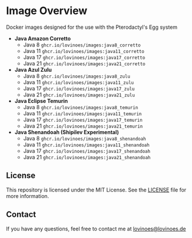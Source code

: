 # Image Overview
Docker images designed for the use with the Pterodactyl's Egg system

- **Java Amazon Corretto**
  - Java 8 `ghcr.io/lovinoes/images:java8_corretto`
  - Java 11 `ghcr.io/lovinoes/images:java11_corretto`
  - Java 17 `ghcr.io/lovinoes/images:java17_corretto`
  - Java 21 `ghcr.io/lovinoes/images:java21_corretto`
- **Java Azul Zulu**
  - Java 8 `ghcr.io/lovinoes/images:java8_zulu`
  - Java 11 `ghcr.io/lovinoes/images:java11_zulu`
  - Java 17 `ghcr.io/lovinoes/images:java17_zulu`
  - Java 21 `ghcr.io/lovinoes/images:java21_zulu`
- **Java Eclipse Temurin**
  - Java 8 `ghcr.io/lovinoes/images:java8_temurin`
  - Java 11 `ghcr.io/lovinoes/images:java11_temurin`
  - Java 17 `ghcr.io/lovinoes/images:java17_temurin`
  - Java 21 `ghcr.io/lovinoes/images:java21_temurin`
- **Java Shenandoah (Shipilev Experimental)**
  - Java 8 `ghcr.io/lovinoes/images:java8_shenandoah`
  - Java 11 `ghcr.io/lovinoes/images:java11_shenandoah`
  - Java 17 `ghcr.io/lovinoes/images:java17_shenandoah`
  - Java 21 `ghcr.io/lovinoes/images:java21_shenandoah`

## License
This repository is licensed under the MIT License. See the [LICENSE](https://github.com/Lovinoes/images/blob/main/LICENSE) file for more information.

## Contact
If you have any questions, feel free to contact me at lovinoes@lovinoes.de
